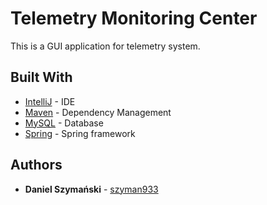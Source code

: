 # Telemetry Monitoring Center 

This is a GUI application for telemetry system.

## Built With

* [IntelliJ](https://www.jetbrains.com/idea/) - IDE
* [Maven](https://maven.apache.org/) - Dependency Management
* [MySQL](https://www.mysql.com/) - Database
* [Spring](https://spring.io/) - Spring framework


## Authors

* **Daniel Szymański**  - [szyman933](https://github.com/szyman933)

